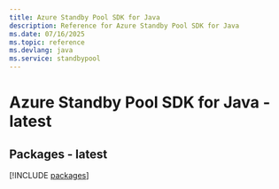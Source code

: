 ```yaml
---
title: Azure Standby Pool SDK for Java
description: Reference for Azure Standby Pool SDK for Java
ms.date: 07/16/2025
ms.topic: reference
ms.devlang: java
ms.service: standbypool
---
```

# Azure Standby Pool SDK for Java - latest
## Packages - latest
[!INCLUDE [packages](standby-pool-index.md)]